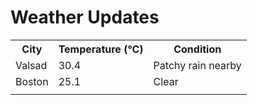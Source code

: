 # Weather Updates

<!-- WEATHER-UPDATE-START -->
<table><tr><th>City</th><th>Temperature (°C)</th><th>Condition</th></tr><tr><td>Valsad</td><td>30.4</td><td>Patchy rain nearby</td></tr><tr><td>Boston</td><td>25.1</td><td>Clear</td></tr><tr><td></td><td></td><td></td></tr></table>
<!-- WEATHER-UPDATE-END -->
